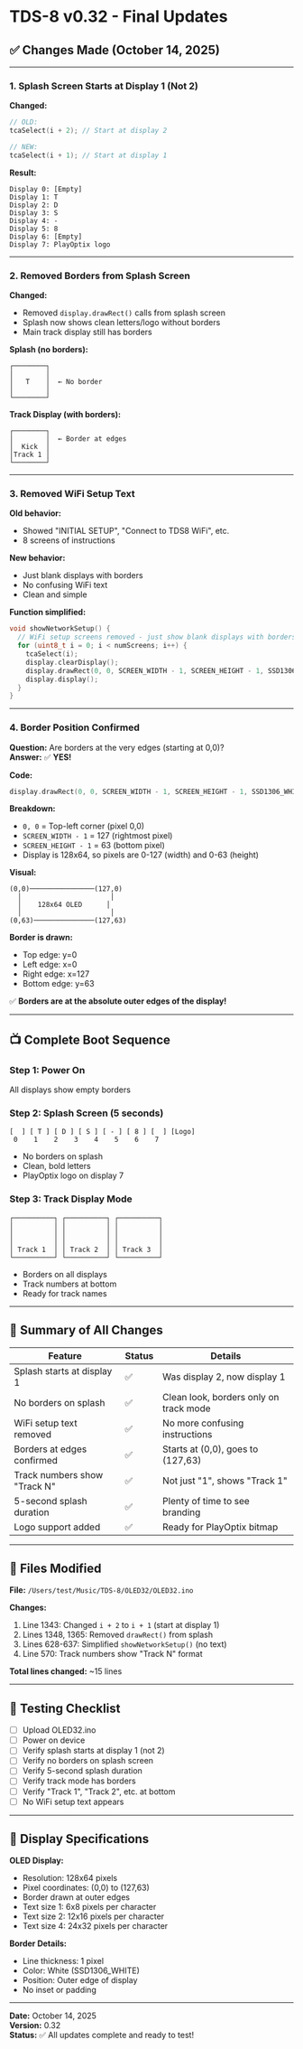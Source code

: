 # TDS-8 v0.32 - Final Updates

## ✅ Changes Made (October 14, 2025)

---

### 1. **Splash Screen Starts at Display 1 (Not 2)**

**Changed:**
```cpp
// OLD:
tcaSelect(i + 2); // Start at display 2

// NEW:
tcaSelect(i + 1); // Start at display 1
```

**Result:**
```
Display 0: [Empty]
Display 1: T
Display 2: D
Display 3: S
Display 4: -
Display 5: 8
Display 6: [Empty]
Display 7: PlayOptix logo
```

---

### 2. **Removed Borders from Splash Screen**

**Changed:**
- Removed `display.drawRect()` calls from splash screen
- Splash now shows clean letters/logo without borders
- Main track display still has borders

**Splash (no borders):**
```
┌────────┐
│        │
│   T    │  ← No border
│        │
└────────┘
```

**Track Display (with borders):**
```
┌────────┐
│        │  ← Border at edges
│  Kick  │
│Track 1 │
└────────┘
```

---

### 3. **Removed WiFi Setup Text**

**Old behavior:**
- Showed "INITIAL SETUP", "Connect to TDS8 WiFi", etc.
- 8 screens of instructions

**New behavior:**
- Just blank displays with borders
- No confusing WiFi text
- Clean and simple

**Function simplified:**
```cpp
void showNetworkSetup() {
  // WiFi setup screens removed - just show blank displays with borders
  for (uint8_t i = 0; i < numScreens; i++) {
    tcaSelect(i);
    display.clearDisplay();
    display.drawRect(0, 0, SCREEN_WIDTH - 1, SCREEN_HEIGHT - 1, SSD1306_WHITE);
    display.display();
  }
}
```

---

### 4. **Border Position Confirmed**

**Question:** Are borders at the very edges (starting at 0,0)?  
**Answer:** ✅ **YES!**

**Code:**
```cpp
display.drawRect(0, 0, SCREEN_WIDTH - 1, SCREEN_HEIGHT - 1, SSD1306_WHITE);
```

**Breakdown:**
- `0, 0` = Top-left corner (pixel 0,0)
- `SCREEN_WIDTH - 1` = 127 (rightmost pixel)
- `SCREEN_HEIGHT - 1` = 63 (bottom pixel)
- Display is 128x64, so pixels are 0-127 (width) and 0-63 (height)

**Visual:**
```
(0,0)────────────────(127,0)
  │                      │
  │    128x64 OLED      │
  │                      │
(0,63)───────────────(127,63)
```

**Border is drawn:**
- Top edge: y=0
- Left edge: x=0
- Right edge: x=127
- Bottom edge: y=63

✅ **Borders are at the absolute outer edges of the display!**

---

## 📺 Complete Boot Sequence

### **Step 1: Power On**
All displays show empty borders

### **Step 2: Splash Screen (5 seconds)**
```
[  ] [ T ] [ D ] [ S ] [ - ] [ 8 ] [  ] [Logo]
 0    1    2    3    4    5    6    7
```
- No borders on splash
- Clean, bold letters
- PlayOptix logo on display 7

### **Step 3: Track Display Mode**
```
┌──────────┐ ┌──────────┐ ┌──────────┐
│          │ │          │ │          │
│          │ │          │ │          │
│          │ │          │ │          │
│ Track 1  │ │ Track 2  │ │ Track 3  │
└──────────┘ └──────────┘ └──────────┘
```
- Borders on all displays
- Track numbers at bottom
- Ready for track names

---

## 🎯 Summary of All Changes

| Feature | Status | Details |
|---------|--------|---------|
| Splash starts at display 1 | ✅ | Was display 2, now display 1 |
| No borders on splash | ✅ | Clean look, borders only on track mode |
| WiFi setup text removed | ✅ | No more confusing instructions |
| Borders at edges confirmed | ✅ | Starts at (0,0), goes to (127,63) |
| Track numbers show "Track N" | ✅ | Not just "1", shows "Track 1" |
| 5-second splash duration | ✅ | Plenty of time to see branding |
| Logo support added | ✅ | Ready for PlayOptix bitmap |

---

## 📝 Files Modified

**File:** `/Users/test/Music/TDS-8/OLED32/OLED32.ino`

**Changes:**
1. Line 1343: Changed `i + 2` to `i + 1` (start at display 1)
2. Lines 1348, 1365: Removed `drawRect()` from splash
3. Lines 628-637: Simplified `showNetworkSetup()` (no text)
4. Line 570: Track numbers show "Track N" format

**Total lines changed:** ~15 lines

---

## 🧪 Testing Checklist

- [ ] Upload OLED32.ino
- [ ] Power on device
- [ ] Verify splash starts at display 1 (not 2)
- [ ] Verify no borders on splash screen
- [ ] Verify 5-second splash duration
- [ ] Verify track mode has borders
- [ ] Verify "Track 1", "Track 2", etc. at bottom
- [ ] No WiFi setup text appears

---

## 📐 Display Specifications

**OLED Display:**
- Resolution: 128x64 pixels
- Pixel coordinates: (0,0) to (127,63)
- Border drawn at outer edges
- Text size 1: 6x8 pixels per character
- Text size 2: 12x16 pixels per character
- Text size 4: 24x32 pixels per character

**Border Details:**
- Line thickness: 1 pixel
- Color: White (SSD1306_WHITE)
- Position: Outer edge of display
- No inset or padding

---

**Date:** October 14, 2025  
**Version:** 0.32  
**Status:** ✅ All updates complete and ready to test!
